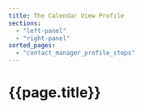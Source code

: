 ```yaml
---
title: The Calendar View Profile
sections:
  - "left-panel"
  - "right-panel"
sorted_pages:
  - "contact_manager_profile_steps"
---
```

# {{page.title}}

